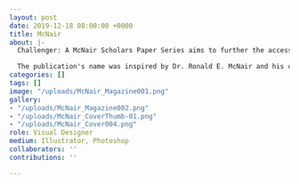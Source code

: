 ```yaml
---
layout: post
date: 2019-12-18 08:00:00 +0000
title: McNair
about: |-
  Challenger: A McNair Scholars Paper Series aims to further the access and representation of underrepresented students through the dissemination of research produced by McNair Scholars at UC San Diego. The purpose of this publication is to organize, implement, and maintain a scholarly research journal that represents diverse perspectives across multiple fields of study.

  The publication's name was inspired by Dr. Ronald E. McNair and his contributions as an outstanding scholar and representative of underrepresented communities of color in higher education. Unfortunately, Dr. McNair passed away in the Challenger space shuttle. This publication was founded to further his legacy of excellence, and to support students who, like Dr. McNair, have the potential to exceed in future doctoral education.
categories: []
tags: []
image: "/uploads/McNair_Magazine001.png"
gallery:
- "/uploads/McNair_Magazine002.png"
- "/uploads/McNair_CoverThumb-01.png"
- "/uploads/McNair_Cover004.png"
role: Visual Designer
medium: Illustrator, Photoshop
collaborators: ''
contributions: ''

---
```


